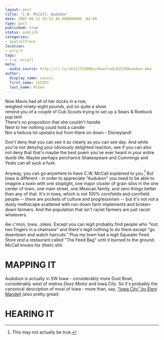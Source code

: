 ```yaml
---
layout: post
title: 'C.W. McCall: Audubon'
date: 2007-06-21 03:52:46.000000000 -04:00
type: post
published: true
status: publish
categories:
- SpatialTrack
location:
- poly:5
tags:
- c.w. mccall
meta:
  audio_source: http://cl.ly/1m121T1U0Q0u/download/02%20Audubon.m4a
author:
  display_name: cecois
  first_name: CEÇOIS
  last_name: McGee
---
```

<div class="lyrics">
 Now Mavis had all of her ducks in a row;<br/>
 weighed ninety-eight pounds, put on quite a show<br/>
 remind you of a couple of Cub Scouts trying to set up a Sears &amp; Roebuck pup tent<br/>
 There's no proposition that she couldn't handle<br/>
 Next to her nothing could hold a candle</br>
 Not a helluva lot upstairs but from there on down - Disneyland!
 </div>

Don't deny that you can see it as clearly as you can see day. And while you're not denying your obviously delighted reaction, see if you can also not deny that that's maybe the best poem you've ever heard in your entire dumb life. Maybe perhaps perchance Shakespeare and Cummings and Yeats can all suck a fuxk.

Anyway, you can go anywhere to have C.W. McCall explained to you.[^1] But Iowa is different - in order to appreciate "Audubon" you need to be able to imagine a town with one stoplight, one major cluster of grain silos in the one center of town, one main street, one Mexican family, and zero things better than any of that. It's in Iowa, which is not 100% cornfields and cornfield people -- there are pockets of culture and progressivism -- but it's not <em>not</em> a dusty methscape scattered with run-down farm implements and broken-down farmers. And the population that isn't racist farmers are just racist whatevers.

Aw c'mon, Iowa. Jokes. Except you can legit probably find people who "lost two fingers in a chainsaw" and there's legit nothing to do there except "go downtown and watch haircuts." Plus my town had a legit Squealer Feed Store *and* a restaurant called "The Feed Bag" until it burned to the ground. McCall knows his (their) shit.

[^1]: This may not actually be true.

# MAPPING IT
Audubon is actually in SW Iowa - considerably more Dust Bowl, considerably west of metros *Deez Moinz* and Iowa City. So it's probably the canonical description of most of Iowa - more than, say, ["Iowa City" by Eleni Mandell](https://open.spotify.com/track/1SP4XaLqGGcApP62I6fGIi) (also pretty great):

# HEARING IT
<!-- <iframe src="https://embed.spotify.com/?uri=spotify%3Atrack%3A6sBdzWRGfQBoBwnoSbcIPn" width="400" height="180" frameborder="0" allowtransparency="true"></iframe> -->
